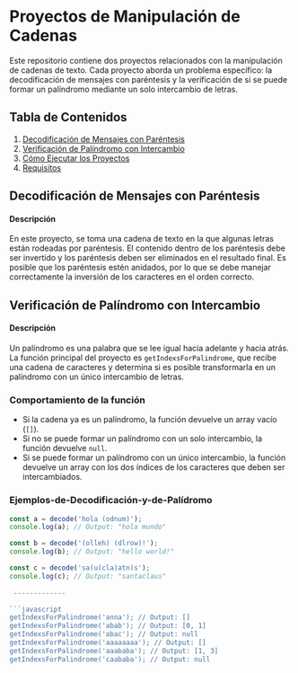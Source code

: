 # Proyectos de Manipulación de Cadenas

Este repositorio contiene dos proyectos relacionados con la manipulación de cadenas de texto. Cada proyecto aborda un problema específico: la decodificación de mensajes con paréntesis y la verificación de si se puede formar un palíndromo mediante un solo intercambio de letras.

## Tabla de Contenidos

1. [Decodificación de Mensajes con Paréntesis](#decodificación-de-mensajes-con-paréntesis)
2. [Verificación de Palíndromo con Intercambio](#verificación-de-palíndromo-con-intercambio)
3. [Cómo Ejecutar los Proyectos](#cómo-ejecutar-los-proyectos)
4. [Requisitos](#requisitos)

## Decodificación de Mensajes con Paréntesis

#### Descripción

En este proyecto, se toma una cadena de texto en la que algunas letras están rodeadas por paréntesis. El contenido dentro de los paréntesis debe ser invertido y los paréntesis deben ser eliminados en el resultado final. Es posible que los paréntesis estén anidados, por lo que se debe manejar correctamente la inversión de los caracteres en el orden correcto.


## Verificación de Palíndromo con Intercambio

#### Descripción

Un palíndromo es una palabra que se lee igual hacia adelante y hacia atrás.
La función principal del proyecto es `getIndexsForPalindrome`, que recibe una cadena de caracteres y determina si es posible transformarla en un palíndromo con un único intercambio de letras. 

### Comportamiento de la función

- Si la cadena ya es un palíndromo, la función devuelve un array vacío (`[]`).
- Si no se puede formar un palíndromo con un solo intercambio, la función devuelve `null`.
- Si se puede formar un palíndromo con un único intercambio, la función devuelve un array con los dos índices de los caracteres que deben ser intercambiados.


### Ejemplos-de-Decodificación-y-de-Palídromo

```javascript
const a = decode('hola (odnum)');
console.log(a); // Output: "hola mundo"

const b = decode('(olleh) (dlrow)!');
console.log(b); // Output: "hello world!"

const c = decode('sa(u(cla)atn)s');
console.log(c); // Output: "santaclaus"
 
 -------------

```javascript
getIndexsForPalindrome('anna'); // Output: []
getIndexsForPalindrome('abab'); // Output: [0, 1]
getIndexsForPalindrome('abac'); // Output: null
getIndexsForPalindrome('aaaaaaaa'); // Output: []
getIndexsForPalindrome('aaababa'); // Output: [1, 3]
getIndexsForPalindrome('caababa'); // Output: null
